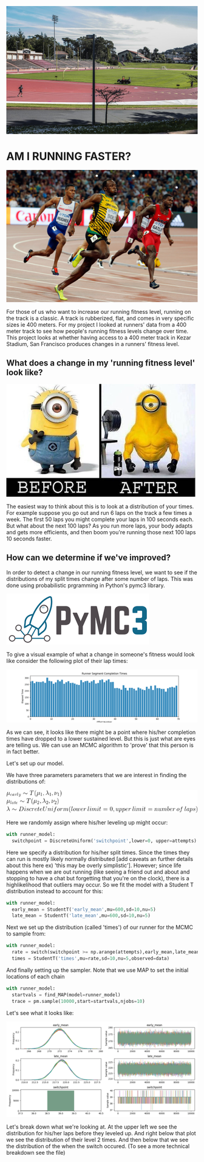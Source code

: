 ![alt text](https://github.com/amc5dg/Run-Faster/blob/master/images/kezar.jpg "Picture of Kezar Stadium")


# AM I RUNNING FASTER?

![alt text](https://github.com/amc5dg/Run-Faster/blob/master/images/Usain-Bolt3.jpg "Running Really Fast")


For those of us who want to increase our running fitness level, running on the track is a classic. A track is rubberized, flat, and comes in very specific sizes ie 400 meters. For my project I looked at runners' data from a 400 meter track to see how people's running fitness levels change over time. This project looks at whether having access to a 400 meter track in Kezar Stadium, San Francisco produces changes in a runners' fitness level.  

## What does a change in my 'running fitness level' look like?

![alt text](https://github.com/amc5dg/Run-Faster/blob/master/images/out%2Bof%2Bshape%2Bfunny.jpeg "Picture of Minion going to gym")

The easiest way to think about this is to look at a distribution of your times. For example suppose you go out and run 6 laps on the track a few times a week. The first 50 laps you might complete your laps in 100 seconds each. But what about the next 100 laps? As you run more laps, your body adapts and gets more efficients, and then boom you're running those next 100 laps 10 seconds faster.

## How can we determine if we've improved?     

In order to detect a change in our running fitness level, we want to see if the distributions of my split times change after some number of laps. This was done using probabilistic prgramming in Python's pymc3 library.

![alt text](https://github.com/amc5dg/Run-Faster/blob/master/images/pymc3.png "pymc3 logo")

To give a visual example of what a change in someone's fitness would look like consider the following plot of their lap times:

![alt text](https://github.com/amc5dg/Run-Faster/blob/master/images/data_sim.png "sample data")

As we can see, it looks like there might be a point where his/her completion times have dropped to a lower sustained level. But this is just what are eyes are telling us. We can use an MCMC algorithm to 'prove' that this person is in fact better.

Let's set up our model.

We have three parameters parameters that we are interest in finding the distributions of:

![alt text](https://github.com/amc5dg/Run-Faster/blob/master/images/CodeCogsEqn%20(2).gif "equation 1")

Here we randomly assign where his/her leveling up might occur:

```python
with runner_model:
  switchpoint = DiscreteUniform('switchpoint',lower=0, upper=attempts)
```

Here we specify a distribution for his/her split times. Since the times they can run is mostly likely normally distributed [add caveats an further details about this here ex) 'this may be overly simplistic']. However; since life happens when we are out running (like seeing a friend out and about and stopping to have a chat but forgetting that you're on the clock), there is a highlikelihood that outliers may occur. So we fit the model with a Student T distribution instead to account for this:

```python
with runner_model:  
  early_mean = StudentT('early_mean',mu=600,sd=10,nu=5)
  late_mean = StudentT('late_mean',mu=600,sd=10,nu=5)
```

Next we set up the distribution (called 'times') of our runner for the MCMC to sample from:

```python
with runner_model: 
  rate = switch(switchpoint >= np.arange(attempts),early_mean,late_mean)
  times = StudentT('times',mu=rate,sd=10,nu=5,observed=data)
```
And finally setting up the sampler. Note that we use MAP to set the initial locations of each chain

```python
with runner_model:
  startvals = find_MAP(model=runner_model)
  trace = pm.sample(10000,start=startvals,njobs=10)
  ```

Let's see what it looks like:

![alt text](https://github.com/amc5dg/Run-Faster/blob/master/images/data_sim_tr.png "sample traceplot")

Let's break down what we're looking at. At the upper left we see the distribution for his/her laps before they leveled up. And right below that plot we see the distribution of their level 2 times. And then below that we see the distribution of the when the switch occured. (To see a more technical breakdown see the <filename> file)  


